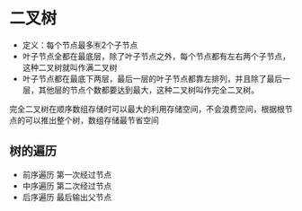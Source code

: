# 二叉树

- 定义：每个节点最多🈶2个子节点
- 叶子节点全都在最底层，除了叶子节点之外，每个节点都有左右两个子节点，这种二叉树就叫作满二叉树
- 叶子节点都在最底下两层，最后一层的叶子节点都靠左排列，并且除了最后一层，其他层的节点个数都要达到最大，这种二叉树叫作完全二叉树。

完全二叉树在顺序数组存储时可以最大的利用存储空间，不会浪费空间，根据根节点的可以推出整个树，数组存储最节省空间

## 树的遍历

- 前序遍历 第一次经过节点
- 中序遍历 第二次经过节点
- 后序遍历 最后输出父节点
